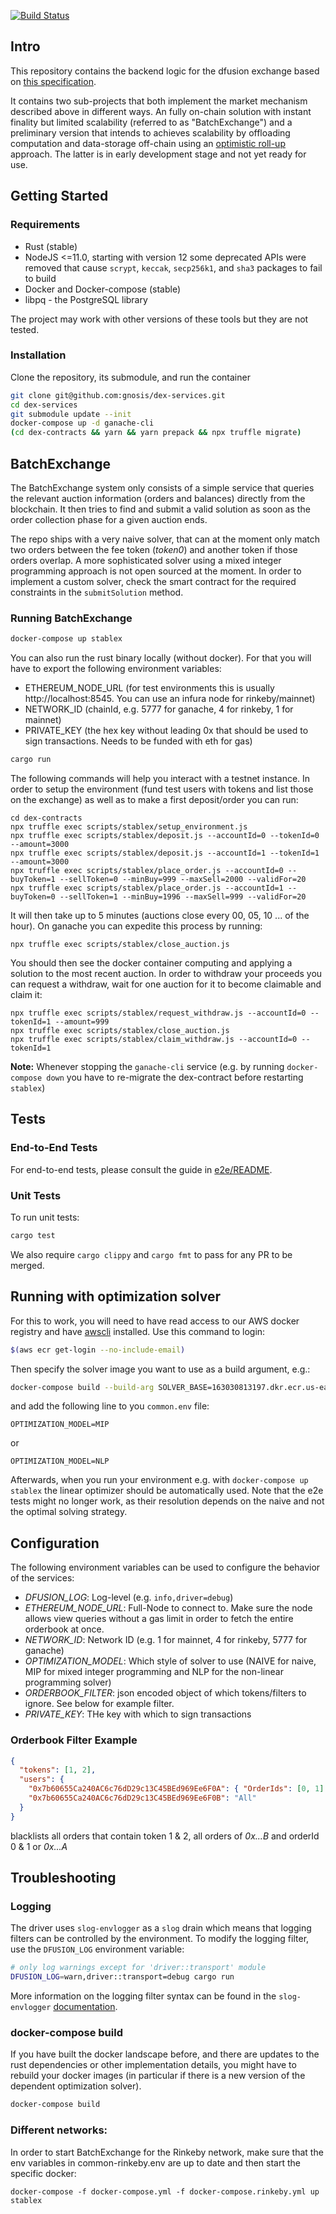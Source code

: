 [![Build Status](https://travis-ci.com/gnosis/dex-services.svg?branch=master)](https://travis-ci.com/gnosis/dex-services)

## Intro

This repository contains the backend logic for the dfusion exchange based on [this specification](https://github.com/gnosis/dex-research).

It contains two sub-projects that both implement the market mechanism described above in different ways. An fully on-chain solution with instant finality but limited scalability (referred to as "BatchExchange") and a preliminary version that intends to achieves scalability by offloading computation and data-storage off-chain using an [optimistic roll-up](https://medium.com/plasma-group/ethereum-smart-contracts-in-l2-optimistic-rollup-2c1cef2ec537) approach. The latter is in early development stage and not yet ready for use.

## Getting Started

### Requirements

- Rust (stable)
- NodeJS <=11.0, starting with version 12 some deprecated APIs were removed that cause `scrypt`, `keccak`, `secp256k1`, and `sha3` packages to fail to build
- Docker and Docker-compose (stable)
- libpq - the PostgreSQL library

The project may work with other versions of these tools but they are not tested.

### Installation

Clone the repository, its submodule, and run the container
```bash
git clone git@github.com:gnosis/dex-services.git
cd dex-services
git submodule update --init
docker-compose up -d ganache-cli
(cd dex-contracts && yarn && yarn prepack && npx truffle migrate)
```

## BatchExchange

The BatchExchange system only consists of a simple service that queries the relevant auction information (orders and balances) directly from the blockchain. It then tries to find and submit a valid solution as soon as the order collection phase for a given auction ends.

The repo ships with a very naive solver, that can at the moment only match two orders between the fee token (*token0*) and another token if those orders overlap. A more sophisticated solver using a mixed integer programming approach is not open sourced at the moment. In order to implement a custom solver, check the smart contract for the required constraints in the `submitSolution` method.

### Running BatchExchange

```bash
docker-compose up stablex
```

You can also run the rust binary locally (without docker). For that you will have to export the following environment variables:
- ETHEREUM_NODE_URL (for test environments this is usually http://localhost:8545. You can use an infura node for rinkeby/mainnet)
- NETWORK_ID (chainId, e.g. 5777 for ganache, 4 for rinkeby, 1 for mainnet)
- PRIVATE_KEY (the hex key without leading 0x that should be used to sign transactions. Needs to be funded with eth for gas)

```bash
cargo run
```

The following commands will help you interact with a testnet instance.
In order to setup the environment (fund test users with tokens and list those on the exchange) as well as to make a first deposit/order you can run:

```
cd dex-contracts
npx truffle exec scripts/stablex/setup_environment.js
npx truffle exec scripts/stablex/deposit.js --accountId=0 --tokenId=0 --amount=3000
npx truffle exec scripts/stablex/deposit.js --accountId=1 --tokenId=1 --amount=3000
npx truffle exec scripts/stablex/place_order.js --accountId=0 --buyToken=1 --sellToken=0 --minBuy=999 --maxSell=2000 --validFor=20
npx truffle exec scripts/stablex/place_order.js --accountId=1 --buyToken=0 --sellToken=1 --minBuy=1996 --maxSell=999 --validFor=20
```

It will then take up to 5 minutes (auctions close every 00, 05, 10 ... of the hour). On ganache you can expedite this process by running:

```
npx truffle exec scripts/stablex/close_auction.js
```

You should then see the docker container computing and applying a solution to the most recent auction. In order to withdraw your proceeds you can request a withdraw, wait for one auction for it to become claimable and claim it:

```
npx truffle exec scripts/stablex/request_withdraw.js --accountId=0 --tokenId=1 --amount=999
npx truffle exec scripts/stablex/close_auction.js
npx truffle exec scripts/stablex/claim_withdraw.js --accountId=0 --tokenId=1 
```

**Note:** Whenever stopping the `ganache-cli` service (e.g. by running `docker-compose down` you have to re-migrate the dex-contract before restarting `stablex`)

## Tests

### End-to-End Tests

For end-to-end tests, please consult the guide in [e2e/README](e2e/README.md).

### Unit Tests

To run unit tests:

```bash
cargo test
```

We also require `cargo clippy` and `cargo fmt` to pass for any PR to be merged.

## Running with optimization solver

For this to work, you will need to have read access to our AWS docker registry and have [awscli](https://aws.amazon.com/cli/) installed. Use this command to login:

```sh
$(aws ecr get-login --no-include-email)
```

Then specify the solver image you want to use as a build argument, e.g.: 

```sh
docker-compose build --build-arg SOLVER_BASE=163030813197.dkr.ecr.us-east-1.amazonaws.com/dex-solver:master stablex
```

and add the following line to you `common.env` file:

```
OPTIMIZATION_MODEL=MIP
```

or

```
OPTIMIZATION_MODEL=NLP
```

Afterwards, when you run your environment e.g. with `docker-compose up stablex` the linear optimizer should be automatically used. Note that the e2e tests might no longer work, as their resolution depends on the naive and not the optimal solving strategy.

## Configuration

The following environment variables can be used to configure the behavior of the services:

- *DFUSION_LOG*: Log-level (e.g. `info,driver=debug`)
- *ETHEREUM_NODE_URL*: Full-Node to connect to. Make sure the node allows view queries without a gas limit in order to fetch the entire orderbook at once.
- *NETWORK_ID*: Network ID (e.g. 1 for mainnet, 4 for rinkeby, 5777 for ganache)
- *OPTIMIZATION_MODEL*: Which style of solver to use (NAIVE for naive, MIP for mixed integer programming and NLP for the  non-linear programming solver)
- *ORDERBOOK_FILTER*: json encoded object of which tokens/filters to ignore. See below for example filter.
- *PRIVATE_KEY*: THe key with which to sign transactions

### Orderbook Filter Example

```json
{
  "tokens": [1, 2],
  "users": {
    "0x7b60655Ca240AC6c76dD29c13C45BEd969Ee6F0A": { "OrderIds": [0, 1] },
    "0x7b60655Ca240AC6c76dD29c13C45BEd969Ee6F0B": "All"
  }
}
```

blacklists all orders that contain token 1 & 2, all orders of _0x...B_ and orderId 0 & 1 or _0x...A_

## Troubleshooting

### Logging

The driver uses `slog-envlogger` as a `slog` drain which means that logging filters can be controlled by the environment. To modify the logging filter, use the `DFUSION_LOG` environment variable:

```bash
# only log warnings except for 'driver::transport' module
DFUSION_LOG=warn,driver::transport=debug cargo run
```

More information on the logging filter syntax can be found in the `slog-envlogger` [documentation](https://docs.rs/slog-envlogger/2.2.0/slog_envlogger/).

### docker-compose build

If you have built the docker landscape before, and there are updates to the rust dependencies or other implementation details, you might have to rebuild your docker images (in particular if there is a new version of the dependent optimization solver).

```bash
docker-compose build
```

### Different networks:

In order to start BatchExchange for the Rinkeby network, make sure that the env variables in common-rinkeby.env are up to date and then start the specific docker:

```
docker-compose -f docker-compose.yml -f docker-compose.rinkeby.yml up stablex
```
